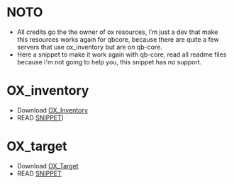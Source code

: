 # NOTO
- All credits go the the owner of ox resources, i'm just a dev that make this resources works again for qbcore, because there are quite a few servers that use ox_inventory but are on qb-core.
- Here a snippet to make it work again with qb-core, read all readme files because i'm not going to help you, this snippet has no support.

# OX_inventory
- Download [OX_Inventory](https://github.com/overextended/ox_inventory/releases)
- READ [SNIPPET](https://github.com/MaDHouSe79/ox-on-qbcore/blob/main/ox_inventory/readme.md))

# OX_target
- Download [OX_Target](https://github.com/overextended/ox_target/releases)
- READ [SNIPPET](https://github.com/MaDHouSe79/ox-on-qbcore/blob/main/ox_target/readme.md)
